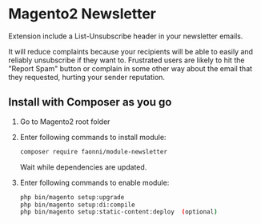 # Magento2 Newsletter

Extension include a List-Unsubscribe header in your newsletter emails.

It will reduce complaints because your recipients will be able to easily and reliably unsubscribe if they want to. Frustrated users are likely to hit the "Report Spam" button or complain in some other way about the email that they requested, hurting your sender reputation. 

## Install with Composer as you go

1. Go to Magento2 root folder

2. Enter following commands to install module:

    ```bash
    composer require faonni/module-newsletter
    ```
   Wait while dependencies are updated.

3. Enter following commands to enable module:

    ```bash
	php bin/magento setup:upgrade
	php bin/magento setup:di:compile
	php bin/magento setup:static-content:deploy  (optional)

